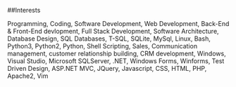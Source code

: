##Interests

Programming, Coding, Software Development, Web Development, Back-End & Front-End devlopment, Full Stack Development, Software Architecture, Database Design, SQL Databases, T-SQL, SQLite, MySql, Linux, Bash, Python3, Python2, Python, Shell Scripting, Sales, Communication management, customer relationship building, CRM development, Windows, Visual Studio, Microsoft SQLServer, .NET, Windows Forms, Winforms, Test Driven Design, ASP.NET MVC, JQuery, Javascript, CSS, HTML, PHP, Apache2, Vim

